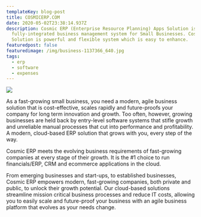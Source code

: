 ```yaml
---
templateKey: blog-post
title: COSMICERP.COM
date: 2020-05-02T23:38:14.937Z
description: Cosmic ERP (Enterprise Resource Planning) Apps Solution is a
  fully-integrated business management system for Small Businesses. Cosmic ERP
  Solution is powerful and flexible system which is easy to enhance.
featuredpost: false
featuredimage: /img/business-1137366_640.jpg
tags:
  - erp
  - software
  - expenses
---
```

![](/img/business-1137366_640.jpg)

As a fast-growing small business, you need a modern, agile business solution that is cost-effective, scales rapidly and future-proofs your company for long term innovation and growth. Too often, however, growing businesses are held back by entry-level software systems that stifle growth and unreliable manual processes that cut into performance and profitability. A modern, cloud-based ERP solution that grows with you, every step of the way.

Cosmic ERP meets the evolving business requirements of fast-growing companies at every stage of their growth. It is the #1 choice to run financials/ERP, CRM and ecommerce applications in the cloud.

From emerging businesses and start-ups, to established businesses, Cosmic ERP empowers modern, fast-growing companies, both private and public, to unlock their growth potential. Our cloud-based solutions streamline mission critical business processes and reduce IT costs, allowing you to easily scale and future-proof your business with an agile business platform that evolves as your needs change.